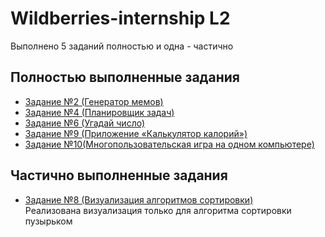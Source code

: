 # Wildberries-internship L2
Выполнено 5 заданий полностью и одна - частично

## Полностью выполненные задания
- [Задание №2 (Генератор мемов)](memes-generator)
- [Задание №4 (Планировщик задач)](task-manager)
- [Задание №6 (Угадай число)](guess-number)
- [Задание №9 (Приложение «Калькулятор калорий»)](calories-calculator)
- [Задание №10(Многопользовательская игра на одном компьютере)](tic-tac-toe)

## Частично выполненные задания
- [Задание №8 (Визуализация алгоритмов сортировки)](sort-visualizer)  
Реализована визуализация только для алгоритма сортировки пузырьком